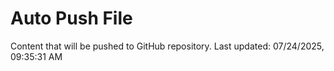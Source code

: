 # Auto Push File

Content that will be pushed to GitHub repository.
Last updated: 07/24/2025, 09:35:31 AM